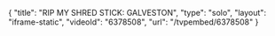 {
    "title": "RIP MY SHRED STICK: GALVESTON",
    "type": "solo",
    "layout": "iframe-static",
    "videoId": "6378508",
    "url": "\/tvpembed\/6378508"
}